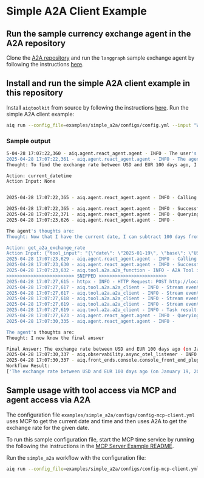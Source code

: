 <!--
SPDX-FileCopyrightText: Copyright (c) 2025, NVIDIA CORPORATION & AFFILIATES. All rights reserved.
SPDX-License-Identifier: Apache-2.0

Licensed under the Apache License, Version 2.0 (the "License");
you may not use this file except in compliance with the License.
You may obtain a copy of the License at

http://www.apache.org/licenses/LICENSE-2.0

Unless required by applicable law or agreed to in writing, software
distributed under the License is distributed on an "AS IS" BASIS,
WITHOUT WARRANTIES OR CONDITIONS OF ANY KIND, either express or implied.
See the License for the specific language governing permissions and
limitations under the License.
-->
# Simple A2A Client Example
## Run the sample currency exchange agent in the A2A repository
Clone the [A2A repository](https://github.com/google/A2A/) and run the `langgraph` sample exchange agent by following the instructions [here](https://github.com/google/A2A/tree/main/samples/python/agents/langgraph#setup--running).


## Install and run the simple A2A client example in this repository

Install `aiqtoolkit` from source by following the instructions [here](https://github.com/NVIDIA/AgentIQ/). Run the simple A2A client example:
```bash
aiq run --config_file=examples/simple_a2a/configs/config.yml --input "What was the exchange rate between usd and euro 100 days ago?"
```

### Sample output

```bash
5-04-28 17:07:22,360 - aiq.agent.react_agent.agent - INFO - The user's question was: What was the exchange rate between usd and euro 100 days ago?
2025-04-28 17:07:22,361 - aiq.agent.react_agent.agent - INFO - The agent's thoughts are:
Thought: To find the exchange rate between USD and EUR 100 days ago, I need to know the current date and then subtract 100 days from it. After that, I can use the get_a2a_exchange_rate tool to find the exchange rate for the given date.

Action: current_datetime
Action Input: None


2025-04-28 17:07:22,365 - aiq.agent.react_agent.agent - INFO - Calling tool current_datetime with input: None

2025-04-28 17:07:22,365 - aiq.agent.react_agent.agent - INFO - Successfully parsed structured tool input from Action Input
2025-04-28 17:07:22,371 - aiq.agent.react_agent.agent - INFO - Querying agent, attempt: 1
2025-04-28 17:07:23,626 - aiq.agent.react_agent.agent - INFO -

The agent's thoughts are:
Thought: Now that I have the current date, I can subtract 100 days from it to find the date 100 days ago.

Action: get_a2a_exchange_rate
Action Input: {"tool_input": "{\"date\": \"2025-01-19\", \"base\": \"USD\", \"target\": \"EUR\"}"}
2025-04-28 17:07:23,629 - aiq.agent.react_agent.agent - INFO - Calling tool get_a2a_exchange_rate with input: {"tool_input": "{\"date\": \"2025-01-19\", \"base\": \"USD\", \"target\": \"EUR\"}"}
2025-04-28 17:07:23,630 - aiq.agent.react_agent.agent - INFO - Successfully parsed structured tool input from Action Input
2025-04-28 17:07:23,632 - aiq.tool.a2a.a2a_function - INFO - A2A Tool input: {"date": "2025-01-19", "base": "USD", "target": "EUR"}
>>>>>>>>>>>>>>>>>>>>>>>>> SNIPPED >>>>>>>>>>>>>>>>>>>>>>>>>
2025-04-28 17:07:27,615 - httpx - INFO - HTTP Request: POST http://localhost:10000 "HTTP/1.1 200 OK"
2025-04-28 17:07:27,617 - aiq.tool.a2a.a2a_client - INFO - Stream event: {"jsonrpc":"2.0","id":"c91ee55f7a05443c9070020bc92674e0","result":{"id":"1bdde5253bc64f8798b424a9c1c3df47","status":{"state":"working","message":{"role":"agent","parts":[{"type":"text","text":"Looking up the exchange rates..."}]},"timestamp":"2025-04-28T17:07:24.414047"},"final":false}}
2025-04-28 17:07:27,617 - aiq.tool.a2a.a2a_client - INFO - Stream event: {"jsonrpc":"2.0","id":"c91ee55f7a05443c9070020bc92674e0","result":{"id":"1bdde5253bc64f8798b424a9c1c3df47","status":{"state":"working","message":{"role":"agent","parts":[{"type":"text","text":"Processing the exchange rates.."}]},"timestamp":"2025-04-28T17:07:25.240253"},"final":false}}
2025-04-28 17:07:27,618 - aiq.tool.a2a.a2a_client - INFO - Stream event: {"jsonrpc":"2.0","id":"c91ee55f7a05443c9070020bc92674e0","result":{"id":"1bdde5253bc64f8798b424a9c1c3df47","artifact":{"parts":[{"type":"text","text":"I retrieved the exchange rate between USD and EUR for January 17, 2025. The exchange rate is 1 USD to 0.97106 EUR. Note that the date provided was unavailable and the rate from the closest available date was provided."}],"index":0,"append":false}}}
2025-04-28 17:07:27,619 - aiq.tool.a2a.a2a_client - INFO - Stream event: {"jsonrpc":"2.0","id":"c91ee55f7a05443c9070020bc92674e0","result":{"id":"1bdde5253bc64f8798b424a9c1c3df47","status":{"state":"completed","timestamp":"2025-04-28T17:07:27.612059"},"final":true}}
2025-04-28 17:07:27,619 - aiq.tool.a2a.a2a_client - INFO - Task result: I retrieved the exchange rate between USD and EUR for January 17, 2025. The exchange rate is 1 USD to 0.97106 EUR. Note that the date provided was unavailable and the rate from the closest available date was provided.
2025-04-28 17:07:27,623 - aiq.agent.react_agent.agent - INFO - Querying agent, attempt: 1
2025-04-28 17:07:30,335 - aiq.agent.react_agent.agent - INFO -

The agent's thoughts are:
Thought: I now know the final answer

Final Answer: The exchange rate between USD and EUR 100 days ago (on January 19, 2025) was approximately 1 USD to 0.97106 EUR.
2025-04-28 17:07:30,337 - aiq.observability.async_otel_listener - INFO - Intermediate step stream completed. No more events will arrive.
2025-04-28 17:07:30,337 - aiq.front_ends.console.console_front_end_plugin - INFO - --------------------------------------------------
Workflow Result:
['The exchange rate between USD and EUR 100 days ago (on January 19, 2025) was approximately 1 USD to 0.97106 EUR.']
```

## Sample usage with tool access via MCP and agent access via A2A

The configuration file `examples/simple_a2a/configs/config-mcp-client.yml` uses MCP to get the current date and time and then uses A2A to get the exchange rate for the given date.

To run this sample configuration file, start the MCP time service by running the following the instructions in the [MCP Server Example README](../mcp_server/README.md).

Run the `simple_a2a` workflow with the configuration file:
```bash
aiq run --config_file=examples/simple_a2a/configs/config-mcp-client.yml --input "What was the exchange rate between usd and euro 100 days ago?"
```

